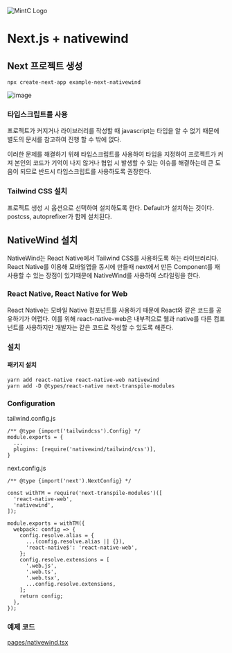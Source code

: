 ![MintC Logo](https://user-images.githubusercontent.com/5517346/236246009-1621709d-3182-4462-a060-dcf417361294.png)


# Next.js + nativewind

## Next 프로젝트 생성

```
npx create-next-app example-next-nativewind
```

![image](https://user-images.githubusercontent.com/5517346/236241690-bd908723-b4f3-47f4-bcd7-7e44b2489528.png)


### 타입스크립트를 사용

프로젝트가 커지거나 라이브러리를 작성할 때 javascript는 타입을 알 수 없기 때문에 별도의 문서를 참고하여 진행 할 수 밖에 없다.

이러한 문제를 해결하기 위해 타입스크립트를 사용하여 타입을 지정하여 프로젝트가 커져 본인의 코드가 기억이 나지 않거나 협업 시 발생할 수 있는 이슈를 해결하는데 큰 도움이 되므로 반드시 타입스크립트를 사용하도록 권장한다.

### Tailwind CSS 설치
프로젝트 생성 시 옵션으로 선택하여 설치하도록 한다.
Default가 설치하는 것이다.
postcss, autoprefixer가 함께 설치된다.


## NativeWind 설치

NativeWind는 React Native에서 Tailwind CSS를 사용하도록 하는 라이브러리다.
React Native를 이용해 모바일앱을 동시에 만들때 next에서 만든 Component를 재사용할 수 있는 장점이 있기때문에 NativeWind를 사용하여 스타일링을 한다.

### React Native, React Native for Web
React Native는 모바일 Native 컴포넌트를 사용하기 때문에 React와 같은 코드를 공유하기가 어렵다.
이를 위해 react-native-web은 내부적으로 웹과 native를 다른 컴포넌트를 사용하지만 개발자는 같은 코드로 작성할 수 있도록 해준다.

### 설치

#### 패키지 설치
```
yarn add react-native react-native-web nativewind
yarn add -D @types/react-native next-transpile-modules
```

### Configuration

tailwind.config.js
```
/** @type {import('tailwindcss').Config} */
module.exports = {
  ...
  plugins: [require('nativewind/tailwind/css')],
}
```

next.config.js
```
/** @type {import('next').NextConfig} */

const withTM = require('next-transpile-modules')([
  'react-native-web',
  'nativewind',
]);

module.exports = withTM({
  webpack: config => {
    config.resolve.alias = {
      ...(config.resolve.alias || {}),
      'react-native$': 'react-native-web',
    };
    config.resolve.extensions = [
      '.web.js',
      '.web.ts',
      '.web.tsx',
      ...config.resolve.extensions,
    ];
    return config;
  },
});
```

### 예제 코드
[pages/nativewind.tsx](https://github.com/team-mintc/example-next-nativewind/blob/main/pages/nativewind.tsx)

